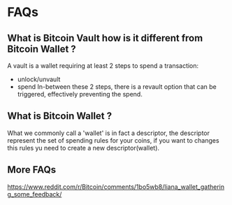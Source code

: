 
# FAQs

## What is Bitcoin Vault how is it different from Bitcoin Wallet ?
A vault is a wallet requiring at least 2 steps to spend a transaction:
- unlock/unvault
- spend
In-between these 2 steps, there is a revault option that can be triggered, effectively preventing the spend.

## What is Bitcoin Wallet ?
What we commonly call a 'wallet' is in fact a descriptor, the descriptor represent the set of spending rules for your coins, if you want to changes this rules yu need to create a new descriptor(wallet). 

## More FAQs
https://www.reddit.com/r/Bitcoin/comments/1bo5wb8/liana_wallet_gathering_some_feedback/

